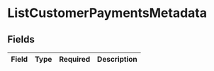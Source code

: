 # ListCustomerPaymentsMetadata


## Fields

| Field       | Type        | Required    | Description |
| ----------- | ----------- | ----------- | ----------- |